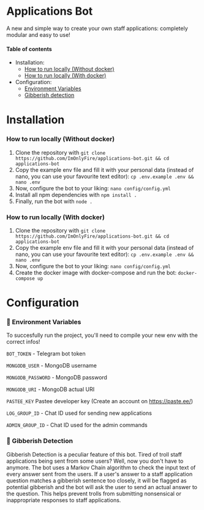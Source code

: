 # Applications Bot
A new and simple way to create your own staff applications: completely modular and easy to use! 

#### Table of contents
* Installation:
	* [How to run locally (Without docker)](https://github.com/ImOnlyFire/applications-bot/edit/main/README.MD#how-to-run-locally-without-docker)
	* [How to run locally (With docker)](https://github.com/ImOnlyFire/applications-bot/edit/main/README.MD#how-to-run-locally-with-docker)
* Configuration:
	* [Environment Variables](https://github.com/ImOnlyFire/applications-bot/edit/main/README.MD#environment-variables)
	* [Gibberish detection](https://github.com/ImOnlyFire/applications-bot/edit/main/README.MD#environment-variables)



# Installation
### How to run locally (Without docker)

1. Clone the repository with `git clone https://github.com/ImOnlyFire/applications-bot.git && cd applications-bot`
2. Copy the example env file and fill it with your personal data (instead of nano, you can use your favourite text editor):  `cp .env.example .env && nano .env`
3. Now, configure the bot to your liking: `nano config/config.yml`
4. Install all npm dependencies with `npm install .`
5. Finally, run the bot with `node .`


### How to run locally (With docker)

1. Clone the repository with `git clone https://github.com/ImOnlyFire/applications-bot.git && cd applications-bot`
2. Copy the example env file and fill it with your personal data (instead of nano, you can use your favourite text editor):  `cp .env.example .env && nano .env`
3. Now, configure the bot to your liking: `nano config/config.yml`
4. Create the docker image with docker-compose and run the bot:  `docker-compose up`

# Configuration
### 📩 Environment Variables
To succesfully run the project, you'll need to compile your new env with the correct infos!

`BOT_TOKEN` - Telegram bot token

`MONGODB_USER` - MongoDB username

`MONGODB_PASSWORD` - MongoDB password

`MONGODB_URI` - MongoDB actual URI

`PASTEE_KEY` Pastee developer key (Create an account on https://paste.ee/)

`LOG_GROUP_ID` - Chat ID used for sending new applications

`ADMIN_GROUP_ID` - Chat ID used for the admin commands

### 🤬 Gibberish Detection
Gibberish Detection is a peculiar feature of this bot. Tired of troll staff applications being sent from some users? Well, now you don't have to anymore. The bot uses a Markov Chain algorithm to check the input text of every answer sent from the users. If a user's answer to a staff application question matches a gibberish sentence too closely, it will be flagged as potential gibberish and the bot will ask the user to send an actual answer to the question. This helps prevent trolls from submitting nonsensical or inappropriate responses to staff applications.
